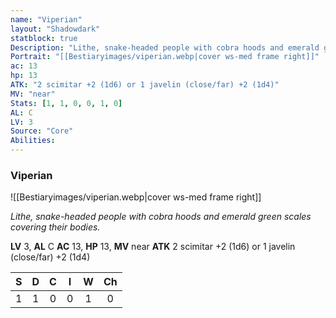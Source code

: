 ```yaml
---
name: "Viperian"
layout: "Shadowdark"
statblock: true
Description: "Lithe, snake-headed people with cobra hoods and emerald green scales covering their bodies."
Portrait: "[[Bestiaryimages/viperian.webp|cover ws-med frame right]]"
ac: 13
hp: 13
ATK: "2 scimitar +2 (1d6) or 1 javelin (close/far) +2 (1d4)"
MV: "near"
Stats: [1, 1, 0, 0, 1, 0]
AL: C
LV: 3
Source: "Core"
Abilities:
---
```


### Viperian

![[Bestiaryimages/viperian.webp|cover ws-med frame right]]

_Lithe, snake-headed people with cobra hoods and emerald green scales covering their bodies._

**LV** 3, **AL** C
**AC** 13, **HP** 13, **MV** near
**ATK** 2 scimitar +2 (1d6) or 1 javelin (close/far) +2 (1d4)

|  S  |  D  |  C  |  I  |  W  |  Ch  |
|:---:|:---:|:---:|:---:|:---:|:----:|
| 1 | 1 | 0 | 0 | 1 | 0 |

